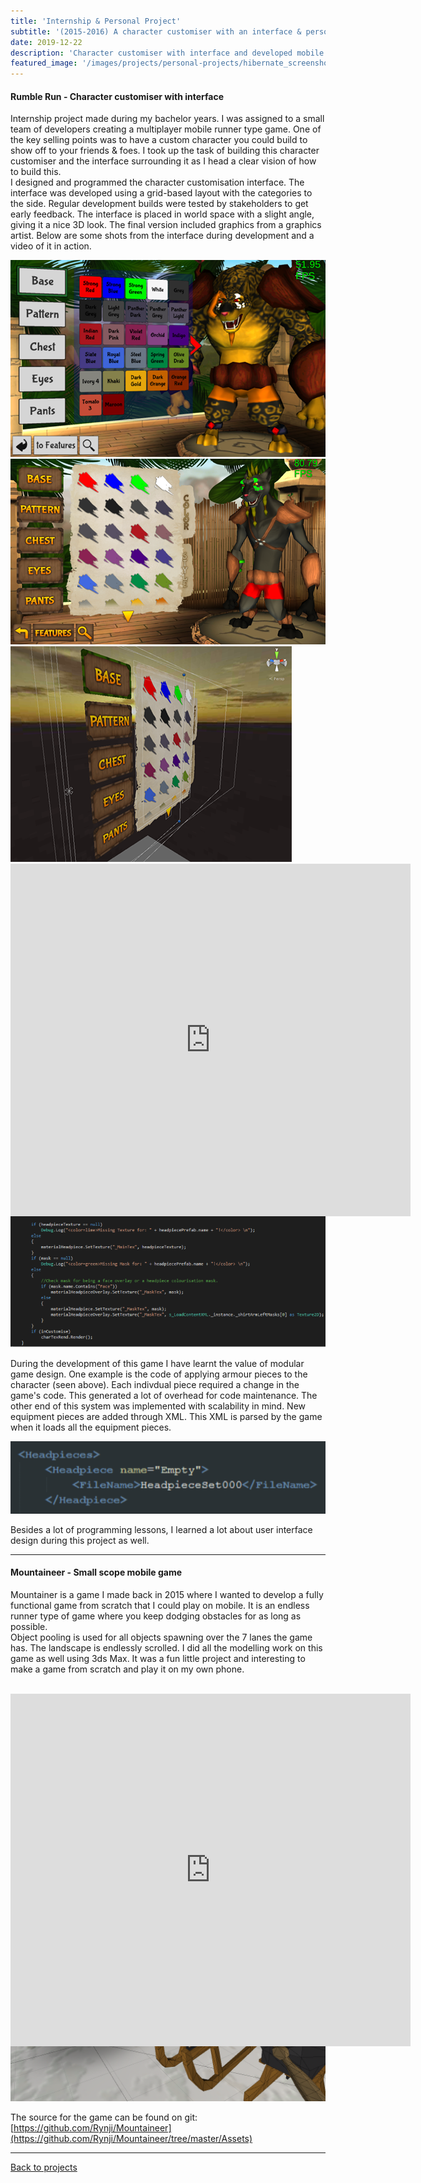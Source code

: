 ```yaml
---
title: 'Internship & Personal Project'
subtitle: '(2015-2016) A character customiser with an interface & personal game development project'
date: 2019-12-22
description: 'Character customiser with interface and developed mobile game'
featured_image: '/images/projects/personal-projects/hibernate_screenshot.png'
---
```


#### Rumble Run - Character customiser with interface

Internship project made during my bachelor years. I was assigned to a small team of developers creating a multiplayer mobile runner type game. One of the key selling points was to have a custom character you could build to show off to your friends & foes. I took up the task of building this character customiser and the interface surrounding it as I head a clear vision of how to build this.  
I designed and programmed the character customisation interface. The interface was developed using a grid-based layout with the categories to the side. Regular development builds were tested by stakeholders to get early feedback. The interface is placed in world space with a slight angle, giving it a nice 3D look. The final version included graphics from a graphics artist.
Below are some shots from the interface during development and a video of it in action.

<div class="gallery" data-columns="3">
	<img src="/images/projects/personal-projects/hibernate_ui_01.png">
	<img src="/images/projects/personal-projects/hibernate_ui_02.png">
	<img src="/images/projects/personal-projects/hibernate_ui_03.png">
</div>

<div style="width:100%;height:0px;position:relative;padding-bottom:55.886%;"><iframe src="https://player.vimeo.com/video/467666138" width="640" height="564" frameborder="0" allow="autoplay; fullscreen" allowfullscreen></iframe></div>
<br/>

The colour custimisation runs on a custom shader that was written for the game. The character's texture is rendered in realtime using a rendertexture, this way I could change colours on the fly.
Before gameplay starts the texture is saved to an actual static texture. Armour customisation uses anchor points placed on the characters; this is where I parent the armour pieces to.  

![](/images/projects/personal-projects/rumble_run_head_code.png)

During the development of this game I have learnt the value of modular game design. One example is the code of applying armour pieces to the character (seen above). Each indivdual piece required a change in the game's code. This generated a lot of overhead for code maintenance. The other end of this system was implemented with scalability in mind. New equipment pieces are added through XML. This XML is parsed by the game when it loads all the equipment pieces.

![](/images/projects/personal-projects/rumble_run_xml.png)

Besides a lot of programming lessons, I learned a lot about user interface design during this project as well. 

----

#### Mountaineer - Small scope mobile game

Mountainer is a game I made back in 2015 where I wanted to develop a fully functional game from scratch that I could play on mobile. It is an endless runner type of game where you keep dodging obstacles for as long as possible.  
Object pooling is used for all objects spawning over the 7 lanes the game has. The landscape is endlessly scrolled. I did all the modelling work on this game as well using 3ds Max. It was a fun little project and interesting to make a game from scratch and play it on my own phone. <br/><br/>

<div style="width:100%;height:0px;position:relative;padding-bottom:49.921%;"><iframe src="https://player.vimeo.com/video/467666236" width="640" height="564" frameborder="0" allow="autoplay; fullscreen" allowfullscreen></iframe></div>

I had a lot of fun making these 3D models and being able to interact with these creations in game.

![](/images/projects/personal-projects/mountaineer_models.png)

The source for the game can be found on git: [https://github.com/Rynji/Mountaineer](https://github.com/Rynji/Mountaineer/tree/master/Assets)

----

[Back to projects]({{site.url}})


